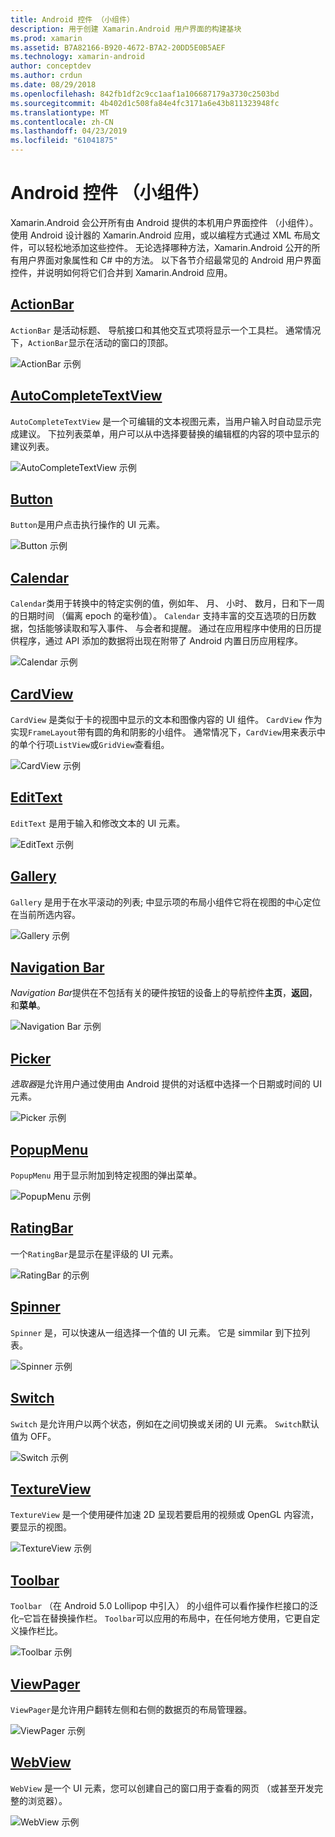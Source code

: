 ```yaml
---
title: Android 控件 （小组件）
description: 用于创建 Xamarin.Android 用户界面的构建基块
ms.prod: xamarin
ms.assetid: B7A82166-B920-4672-B7A2-20DD5E0B5AEF
ms.technology: xamarin-android
author: conceptdev
ms.author: crdun
ms.date: 08/29/2018
ms.openlocfilehash: 842fb1df2c9cc1aaf1a106687179a3730c2503bd
ms.sourcegitcommit: 4b402d1c508fa84e4fc3171a6e43b811323948fc
ms.translationtype: MT
ms.contentlocale: zh-CN
ms.lasthandoff: 04/23/2019
ms.locfileid: "61041875"
---
```

# <a name="android-controls-widgets"></a>Android 控件 （小组件）

Xamarin.Android 会公开所有由 Android 提供的本机用户界面控件 （小组件）。 使用 Android 设计器的 Xamarin.Android 应用，或以编程方式通过 XML 布局文件，可以轻松地添加这些控件。 无论选择哪种方法，Xamarin.Android 公开的所有用户界面对象属性和 C# 中的方法。 以下各节介绍最常见的 Android 用户界面控件，并说明如何将它们合并到 Xamarin.Android 应用。

## <a name="action-barandroiduser-interfacecontrolsaction-barmd"></a>[ActionBar](~/android/user-interface/controls/action-bar.md) 

`ActionBar` 是活动标题、 导航接口和其他交互式项将显示一个工具栏。 通常情况下，`ActionBar`显示在活动的窗口的顶部。

![ActionBar 示例](images/action-bar.png)


## <a name="auto-completeandroiduser-interfacecontrolsauto-completemd"></a>[AutoCompleteTextView](~/android/user-interface/controls/auto-complete.md)

`AutoCompleteTextView` 是一个可编辑的文本视图元素，当用户输入时自动显示完成建议。 下拉列表菜单，用户可以从中选择要替换的编辑框的内容的项中显示的建议列表。

![AutoCompleteTextView 示例](images/auto-complete.png)


## <a name="buttonsandroiduser-interfacecontrolsbuttonsindexmd"></a>[Button](~/android/user-interface/controls/buttons/index.md)

`Button`是用户点击执行操作的 UI 元素。

![Button 示例](images/buttons.png)


## <a name="calendarandroiduser-interfacecontrolscalendarmd"></a>[Calendar](~/android/user-interface/controls/calendar.md)

`Calendar`类用于转换中的特定实例的值，例如年、 月、 小时、 数月，日和下一周的日期时间 （偏离 epoch 的毫秒值）。
`Calendar` 支持丰富的交互选项的日历数据，包括能够读取和写入事件、 与会者和提醒。 通过在应用程序中使用的日历提供程序，通过 API 添加的数据将出现在附带了 Android 内置日历应用程序。

![Calendar 示例](images/calendar.png)


## <a name="cardviewandroiduser-interfacecontrolscard-viewmd"></a>[CardView](~/android/user-interface/controls/card-view.md)

`CardView` 是类似于卡的视图中显示的文本和图像内容的 UI 组件。 `CardView` 作为实现`FrameLayout`带有圆的角和阴影的小组件。 通常情况下，`CardView`用来表示中的单个行项`ListView`或`GridView`查看组。

![CardView 示例](images/cardview.png)


## <a name="edit-textandroiduser-interfacecontrolsedit-textmd"></a>[EditText](~/android/user-interface/controls/edit-text.md)

`EditText` 是用于输入和修改文本的 UI 元素。

![EditText 示例](images/edit-text.png)


## <a name="galleryandroiduser-interfacecontrolsgallerymd"></a>[Gallery](~/android/user-interface/controls/gallery.md)

`Gallery` 是用于在水平滚动的列表; 中显示项的布局小组件它将在视图的中心定位在当前所选内容。

![Gallery 示例](images/gallery.png)


## <a name="navigation-barandroiduser-interfacecontrolsnavigation-barmd"></a>[Navigation Bar](~/android/user-interface/controls/navigation-bar.md)

*Navigation Bar*提供在不包括有关的硬件按钮的设备上的导航控件**主页**，**返回**，和**菜单**。

![Navigation Bar 示例](images/navigation-bar.png)


## <a name="pickersandroiduser-interfacecontrolspickersindexmd"></a>[Picker](~/android/user-interface/controls/pickers/index.md)

*选取器*是允许用户通过使用由 Android 提供的对话框中选择一个日期或时间的 UI 元素。

![Picker 示例](images/picker.png)


## <a name="popup-menuandroiduser-interfacecontrolspopup-menumd"></a>[PopupMenu](~/android/user-interface/controls/popup-menu.md)

`PopupMenu` 用于显示附加到特定视图的弹出菜单。

![PopupMenu 示例](images/popup-menu.png)


## <a name="ratingbarandroiduser-interfacecontrolsratingbarmd"></a>[RatingBar](~/android/user-interface/controls/ratingbar.md)

一个`RatingBar`是显示在星评级的 UI 元素。

![RatingBar 的示例](ratingbar-images/01-ratingbar.png)


## <a name="spinnerandroiduser-interfacecontrolsspinnermd"></a>[Spinner](~/android/user-interface/controls/spinner.md)

`Spinner` 是，可以快速从一组选择一个值的 UI 元素。 它是 simmilar 到下拉列表。 

![Spinner 示例](images/spinner.png)


## <a name="switchandroiduser-interfacecontrolsswitchmd"></a>[Switch](~/android/user-interface/controls/switch.md)

`Switch` 是允许用户以两个状态，例如在之间切换或关闭的 UI 元素。 `Switch`默认值为 OFF。

![Switch 示例](images/switch.png)


## <a name="textureviewandroiduser-interfacecontrolstexture-viewmd"></a>[TextureView](~/android/user-interface/controls/texture-view.md)

`TextureView` 是一个使用硬件加速 2D 呈现若要启用的视频或 OpenGL 内容流，要显示的视图。

![TextureView 示例](images/texture-view.png)


## <a name="toolbarandroiduser-interfacecontrolstool-barindexmd"></a>[Toolbar](~/android/user-interface/controls/tool-bar/index.md)

`Toolbar` （在 Android 5.0 Lollipop 中引入） 的小组件可以看作操作栏接口的泛化&ndash;它旨在替换操作栏。 `Toolbar`可以应用的布局中，在任何地方使用，它更自定义操作栏比。

![Toolbar 示例](images/toolbar.png)


## <a name="viewpagerandroiduser-interfacecontrolsview-pagerindexmd"></a>[ViewPager](~/android/user-interface/controls/view-pager/index.md) 

`ViewPager`是允许用户翻转左侧和右侧的数据页的布局管理器。

![ViewPager 示例](images/viewpager.png)


## <a name="webviewandroiduser-interfacecontrolsweb-viewmd"></a>[WebView](~/android/user-interface/controls/web-view.md)

`WebView` 是一个 UI 元素，您可以创建自己的窗口用于查看的网页 （或甚至开发完整的浏览器）。

![WebView 示例](images/web-view.png)

